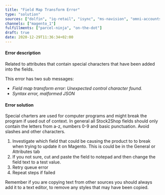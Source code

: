 ```yaml
---
title: "Field Map Transform Error"
type: "solution"
sources: ["dolfin", "iq-retail", "isync", "ms-navision", "omni-accounts", "pastel-partner", "sage-50cloud-pastel-xpress", "sage-200-evolution", "sage-300cloud", "sage-business-cloud-financials", "sage-evolution", "sage-one", "sage-pastel-evolution", "sap", "syspro" ]
channels: ["magento_1"]
fulfillments: ["parcel-ninja", "on-the-dot"]
draft: true
date: 2020-12-29T11:36:34+02:00
---
```


#### Error description
 Related to attributes that contain special characters that have been added into the fields.
 
This error has two sub messages:

- *Field map transform error: Unexpected control character found.*
- *Syntax error, malformed JSON*


#### Error solution
Special charters are used for computer programs and might break the program if used out of context. In general all Stock2Shop fields should only contain the letters from a-z, numbers 0-9 and basic punctuation. Avoid slashes and other characters.

1. Investigate which field that could be causing the product to to break when trying to update it on Magento. This is could be in the General or Attributes tab
2. If you not sure, cut and paste the field to notepad and then change the field text to a test value.  
3. Retry queue error
4. Repeat steps if failed


Remember if you are copying text from other sources you should always add it to a text editor, to remove any styles that may have been copied.


